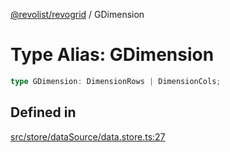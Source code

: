 [@revolist/revogrid](README.md) / GDimension

# Type Alias: GDimension

```ts
type GDimension: DimensionRows | DimensionCols;
```

## Defined in

[src/store/dataSource/data.store.ts:27](https://github.com/revolist/revogrid/blob/39cfd614966a26ee6ce63b18984e6b24b2874cc5/src/store/dataSource/data.store.ts#L27)
